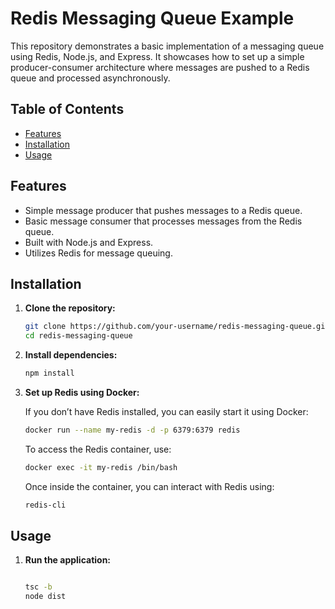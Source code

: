 # Redis Messaging Queue Example

This repository demonstrates a basic implementation of a messaging queue using Redis, Node.js, and Express. It showcases how to set up a simple producer-consumer architecture where messages are pushed to a Redis queue and processed asynchronously.

## Table of Contents

- [Features](#features)
- [Installation](#installation)
- [Usage](#usage)

## Features

- Simple message producer that pushes messages to a Redis queue.
- Basic message consumer that processes messages from the Redis queue.
- Built with Node.js and Express.
- Utilizes Redis for message queuing.

## Installation

1. **Clone the repository:**

    ```bash
    git clone https://github.com/your-username/redis-messaging-queue.git
    cd redis-messaging-queue
    ```

2. **Install dependencies:**

    ```bash
    npm install
    ```

3. **Set up Redis using Docker:**

    If you don’t have Redis installed, you can easily start it using Docker:

    ```bash
    docker run --name my-redis -d -p 6379:6379 redis
    ```

    To access the Redis container, use:

    ```bash
    docker exec -it my-redis /bin/bash
    ```

    Once inside the container, you can interact with Redis using:

    ```bash
    redis-cli
    ```

## Usage

1. **Run the application:**

    ```bash
    
    tsc -b 
    node dist
    ```

